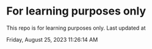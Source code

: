 # For learning purposes only
This repo is for learning purposes only.
Last updated at

Friday, August 25, 2023 11:26:14 AM

